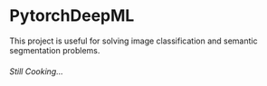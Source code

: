# PytorchDeepML


This project is useful for solving image classification and semantic
segmentation problems.


###### Still Cooking...
